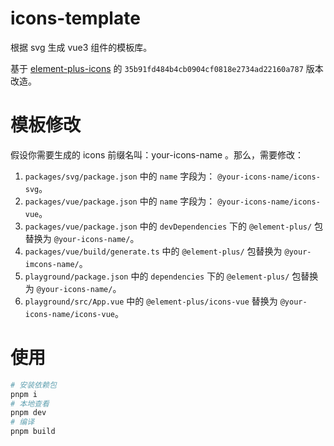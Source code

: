 # icons-template

根据 svg 生成 vue3 组件的模板库。

基于 [element-plus-icons](https://github.com/element-plus/element-plus-icons) 的 `35b91fd484b4cb0904cf0818e2734ad22160a787` 版本改造。

# 模板修改

假设你需要生成的 icons 前缀名叫：your-icons-name 。那么，需要修改：

1. `packages/svg/package.json` 中的 `name` 字段为： `@your-icons-name/icons-svg`。
2. `packages/vue/package.json` 中的 `name` 字段为： `@your-icons-name/icons-vue`。
3. `packages/vue/package.json` 中的 `devDependencies` 下的 `@element-plus/` 包替换为 `@your-icons-name/`。
4. `packages/vue/build/generate.ts` 中的 `@element-plus/` 包替换为 `@your-imcons-name/`。
5. `playground/package.json` 中的 `dependencies` 下的 `@element-plus/` 包替换为 `@your-icons-name/`。
6. `playground/src/App.vue` 中的 `@element-plus/icons-vue` 替换为 `@your-icons-name/icons-vue`。

# 使用

```bash
# 安装依赖包
pnpm i
# 本地查看
pnpm dev
# 编译
pnpm build
```
